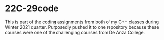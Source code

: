 # 22C-29code
This is part of the coding assignments from both of my C++ classes during Winter 2021 quarter. Purposedly pushed it to one repository because these courses 
were one of the challenging courses from De Anza College.
